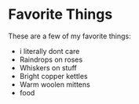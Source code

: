 # Favorite Things

These are a few of my favorite things:

- i literally dont care
- Raindrops on roses
- Whiskers on stuff
- Bright copper kettles
- Warm woolen mittens
- food
